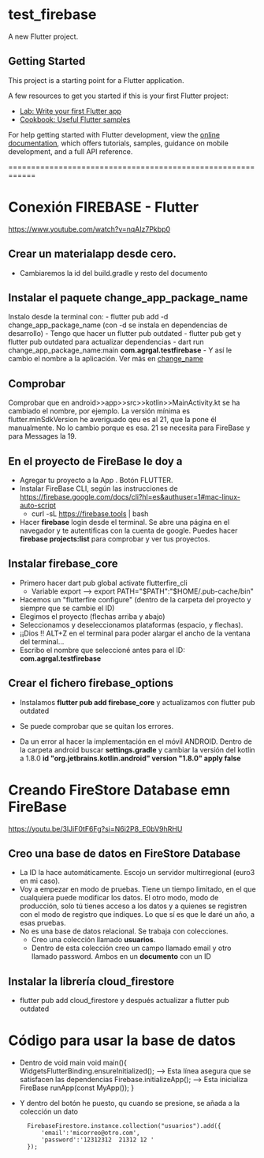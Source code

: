 # test_firebase

A new Flutter project.

## Getting Started

This project is a starting point for a Flutter application.

A few resources to get you started if this is your first Flutter project:

- [Lab: Write your first Flutter app](https://docs.flutter.dev/get-started/codelab)
- [Cookbook: Useful Flutter samples](https://docs.flutter.dev/cookbook)

For help getting started with Flutter development, view the
[online documentation](https://docs.flutter.dev/), which offers tutorials,
samples, guidance on mobile development, and a full API reference.

============================================================

# Conexión FIREBASE - Flutter

https://www.youtube.com/watch?v=nqAIz7Pkbp0 

## Crear un materialapp desde cero. 
- Cambiaremos la id del build.gradle y resto del documento 

## Instalar el paquete change_app_package_name
Instalo desde la terminal con:
    - flutter pub add -d change_app_package_name (con -d se instala en dependencias de desarrollo)
    - Tengo que hacer un flutter pub outdated
    - flutter pub get y flutter pub outdated para actualizar dependencias
    - dart run change_app_package_name:main **com.agrgal.testfirebase**
    - Y así le cambio el nombre a la aplicación. Ver más en [change_name](https://pub.dev/packages/change_app_package_name) 

## Comprobar
Comprobar que en android>>app>>src>>kotlin>>MainActivity.kt se ha cambiado el nombre, por ejemplo.
La versión mínima es flutter.minSdkVersion he averiguado qeu es al 21, que la pone él manualmente. No lo cambio porque es esa. 21 se necesita para FireBase y para Messages la 19. 

## En el proyecto de FireBase le doy a 
- Agregar tu proyecto a la App . Botón FLUTTER.
- Instalar FireBase CLI, según las instrucciones de https://firebase.google.com/docs/cli?hl=es&authuser=1#mac-linux-auto-script
    - curl -sL https://firebase.tools | bash
- Hacer **firebase** login desde el terminal. Se abre una página en el navegador y te autentificas con la cuenta de google. Puedes hacer **firebase projects:list** para comprobar y ver tus proyectos.

## Instalar firebase_core
- Primero hacer dart pub global activate flutterfire_cli
    - Variable export --> export PATH="$PATH":"$HOME/.pub-cache/bin"
- Hacemos un "flutterfire configure" (dentro de la carpeta del proyecto y siempre que se cambie el ID)
- Elegimos el proyecto (flechas arriba y abajo)
- Seleccionamos y deseleccionamos plataformas (espacio, y flechas).
- ¡¡Dios !! ALT+Z en el terminal para poder alargar el ancho de la ventana del terminal... 
- Escribo el nombre que seleccioné antes para el ID: **com.agrgal.testfirebase**

## Crear el fichero firebase_options
- Instalamos **flutter pub add firebase_core** y actualizamos con flutter pub outdated
- Se puede comprobar que se quitan los errores. 

- Da un error al hacer la implementación en el móvil ANDROID. Dentro de la carpeta android buscar **settings.gradle** y cambiar la versión del kotlin a 1.8.0 **id "org.jetbrains.kotlin.android" version "1.8.0" apply false**

# Creando FireStore Database emn FireBase
https://youtu.be/3lJiF0tF6Fg?si=N6i2P8_E0bV9hRHU

## Creo una base de datos en FireStore Database
- La ID la hace automáticamente. Escojo un servidor multirregional (euro3 en mi caso).
- Voy a empezar en modo de pruebas. Tiene un tiempo limitado, en el que cualquiera puede modificar los datos. El otro modo, modo de producción, solo tú tienes acceso a los datos y a quienes se registren con el modo de registro que indiques. Lo que sí es que le daré un año, a esas pruebas. 
- No es una base de datos relacional. Se trabaja con colecciones. 
    - Creo una colección llamado **usuarios**. 
    - Dentro de esta colección creo un campo llamado email y otro llamado password. Ambos en un **documento** con un ID

## Instalar la librería cloud_firestore
- flutter pub add cloud_firestore y después actualizar a flutter pub outdated

# Código para usar la base de datos

- Dentro de void main
        void main(){ 
            WidgetsFlutterBinding.ensureInitialized(); --> Esta línea asegura que se satisfacen las dependencias
            Firebase.initializeApp(); --> Esta inicializa FireBase
            runApp(const MyApp());
        } 

- Y dentro del botón he puesto, qu cuando se presione, se añada a la colección un dato

        FirebaseFirestore.instance.collection("usuarios").add({
            'email':'micorreo@otro.com',
            'password':'12312312  21312 12 '
        });











    